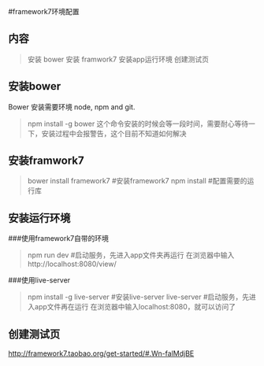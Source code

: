 #framework7环境配置
## 内容
>安装 bower
>安装 framwork7
>安装app运行环境
>创建测试页

## 安装bower
Bower 安装需要环境 node, npm and git.
>npm install -g bower
这个命令安装的时候会等一段时间，需要耐心等待一下，安装过程中会报警告，这个目前不知道如何解决

## 安装framwork7
>bower install framework7           #安装framework7
>npm install                        #配置需要的运行库

## 安装运行环境
###使用framework7自带的环境
>npm run dev                        #启动服务，先进入app文件夹再运行
在浏览器中输入http://localhost:8080/view/

###使用live-server
>npm install -g live-server        #安装live-server
>live-server                       #启动服务，先进入app文件再在运行
在浏览器中输入localhost:8080，就可以访问了

## 创建测试页
http://framework7.taobao.org/get-started/#.Wn-falMdjBE